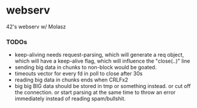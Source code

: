 # webserv
42's webserv w/ Molasz

### TODOs

* keep-aliving needs request-parsing, which will generate a req object, which will have a keep-alive flag, which will influence the "close(..)" line
* sending big data in chunks to non-block would be goated.
* timeouts vector for every fd in poll to close after 30s
* reading big data in chunks ends when CRLFx2
* big big BIG data should be stored in tmp or something instead. or cut off the connection. or start parsing at the same time to throw an error immediately instead of reading spam/bullshit.
